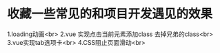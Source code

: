 # 收藏一些常见的和项目开发遇见的效果
1.loading动画\<br>
2.vue 实现点击当前元素添加class 去掉兄弟的class\<br>
3.vue实现tab选项卡\<br>
4.CSS阻止页面滑动\<br>